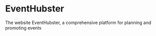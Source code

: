 # EventHubster
The website EventHubster, a comprehensive platform for planning and promoting events
